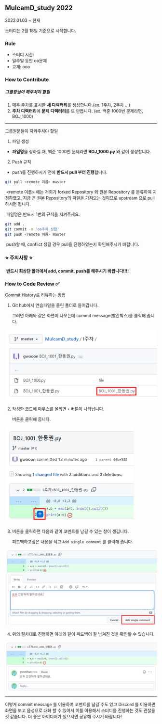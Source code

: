 ## MulcamD_study 2022

2022.01.03 ~ 현재

스터디는 2월 18일 기준으로 시작합니다.

### Rule

- 스터디 시간:
- 일주일 동안 oo문제
- 교재: ooo



### How to Contribute

##### 그룹장님이 해주셔야 할일

1. 매주 주차를 표시한 **새 디렉터리**를 생성합니다.(ex. 1주차, 2주차 ...)
2. **주차 디렉터리**에 **문제 디렉터리**를 또 만듭니다. (ex. 백준 1000번 문제라면, BOJ_1000)

---

그룹원분들이 지켜주셔야 할일

1. 파일 생성

- **파일명**을 정하실 때, 백준 1000번 문제라면 **BOJ_1000.py** 와 같이 생성합니다.



2. Push 규칙

- push를 진행하시기 전에 **반드시 pull 부터 진행**합니다.

``` bash
git pull <remote 이름> master
```

​	<remote 이름> 에는 저희가 forked Repository 와 원본 Repository 를 분류하여 지정하였고, 지금	은 원본 Repository의 파일을 가져오는 것이므로 upstream 으로 pull 하시면 됩니다.

​	파일명은 반드시 1번의 규칙을 지켜주세요.

```bash
git add .
git commit -m 'oo주차_성함'   
git push <remote 이름> master
```

​	push할 때, conflict 생길 경우 pull을 진행하였는지 확인해주시기 바랍니다. 

### 					       

###                            	:star: 주의사항 :star:

​                    **반드시 최상단 폴더에서 add, commit, push를 해주시기 바랍니다!!!!**





### How to Code Review :white_check_mark:

Commit History로 리뷰하는 방법

1. Git hub에서 연습파일을 올린 폴더로 들어갑니다.

   그러면 아래와 같은 화면이 나오는데 commit message(빨간박스)를 클릭해 줍니다.

![img](Contribute/eins.png)



2. 작성한 코드에 마우스를 올리면  `+`  버튼이 나타납니다. 

   버튼을 클릭해 줍니다.

![img](Contribute/zwei.png)



3. 버튼을 클릭하면 다음과 같이 코멘트를 남길 수 있는 창이 생깁니다.

   피드백하고싶은 내용을 적고 `Add single comment` 를 클릭해 줍니다.

![img](Contribute/drei.png)



4. 위의 절차대로 진행하면 아래와 같이 피드백이 잘 남겨진 것을 확인할 수 있습니다.

![img](Contribute/vier.png)



---

이렇게 commit message 를 이용하여 코맨트를 남길 수도 있고 Discord 를 이용하면 화면을 보고 음성으로 대화 할 수 있어서 이를 이용해서 스터디를 진행하는 것도 괜찮을 것 같습니다. 더 좋은 아이디어가 있으시면 공유해 주시기 바랍니다!